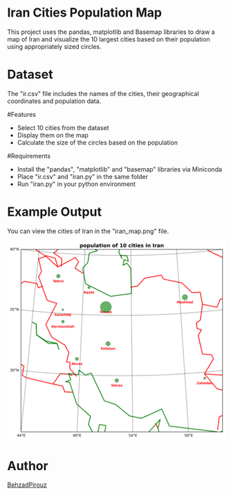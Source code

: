 # Iran Cities Population Map
This project uses the pandas, matplotlib and Basemap libraries to
draw a map of Iran and visualize the 10 largest cities based on their
population using appropriately sized circles.

# Dataset
The "ir.csv" file includes the names of the cities, their geographical
coordinates and population data.

#Features
- Select 10 cities from the dataset
- Display them on the map
- Calculate the size of the circles based on the population

#Requirements
- Install the "pandas", "matplotlib" and "basemap" libraries
via Miniconda
- Place "ir.csv" and "iran.py" in the same folder
- Run "iran.py" in your python environment

# Example Output
You can view the cities of Iran in the "iran_map.png" file.

![Iran Map](iran_map.png)
# Author
[BehzadPirouz](https://github.com/BehzadPirouz)
